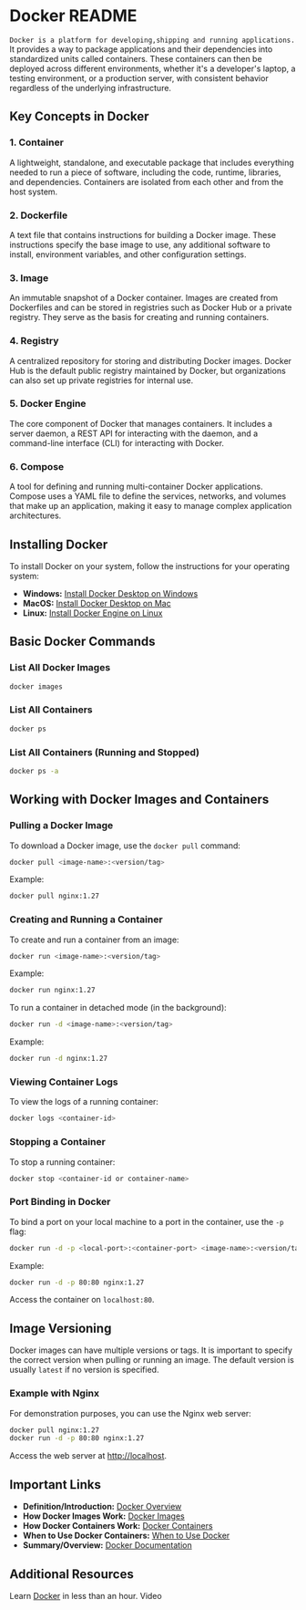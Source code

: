 #   Docker README
`Docker is a platform for developing,shipping and running applications.` It provides a way to package applications and their dependencies into standardized units called containers. These containers can then be deployed across different environments, whether it's a developer's laptop, a testing environment, or a production server, with consistent behavior regardless of the underlying infrastructure.

## Key Concepts in Docker

### 1. Container
A lightweight, standalone, and executable package that includes everything needed to run a piece of software, including the code, runtime, libraries, and dependencies. Containers are isolated from each other and from the host system.

### 2. Dockerfile
A text file that contains instructions for building a Docker image. These instructions specify the base image to use, any additional software to install, environment variables, and other configuration settings.

### 3. Image
An immutable snapshot of a Docker container. Images are created from Dockerfiles and can be stored in registries such as Docker Hub or a private registry. They serve as the basis for creating and running containers.

### 4. Registry
A centralized repository for storing and distributing Docker images. Docker Hub is the default public registry maintained by Docker, but organizations can also set up private registries for internal use.

### 5. Docker Engine
The core component of Docker that manages containers. It includes a server daemon, a REST API for interacting with the daemon, and a command-line interface (CLI) for interacting with Docker.

### 6. Compose
A tool for defining and running multi-container Docker applications. Compose uses a YAML file to define the services, networks, and volumes that make up an application, making it easy to manage complex application architectures.

## Installing Docker

To install Docker on your system, follow the instructions for your operating system:

- **Windows:** [Install Docker Desktop on Windows](https://docs.docker.com/desktop/install/windows-install/)
- **MacOS:** [Install Docker Desktop on Mac](https://docs.docker.com/desktop/install/mac-install/)
- **Linux:** [Install Docker Engine on Linux](https://docs.docker.com/engine/install/)

## Basic Docker Commands

### List All Docker Images
```sh
docker images
```

### List All Containers
```sh
docker ps
```

### List All Containers (Running and Stopped)
```sh
docker ps -a
```

## Working with Docker Images and Containers

### Pulling a Docker Image
To download a Docker image, use the `docker pull` command:
```sh
docker pull <image-name>:<version/tag>
```
Example:
```sh
docker pull nginx:1.27
```

### Creating and Running a Container
To create and run a container from an image:
```sh
docker run <image-name>:<version/tag>
```
Example:
```sh
docker run nginx:1.27
```

To run a container in detached mode (in the background):
```sh
docker run -d <image-name>:<version/tag>
```
Example:
```sh
docker run -d nginx:1.27
```

### Viewing Container Logs
To view the logs of a running container:
```sh
docker logs <container-id>
```

### Stopping a Container
To stop a running container:
```sh
docker stop <container-id or container-name>
```

### Port Binding in Docker
To bind a port on your local machine to a port in the container, use the `-p` flag:
```sh
docker run -d -p <local-port>:<container-port> <image-name>:<version/tag>
```
Example:
```sh
docker run -d -p 80:80 nginx:1.27
```
Access the container on `localhost:80`.

## Image Versioning
Docker images can have multiple versions or tags. It is important to specify the correct version when pulling or running an image. The default version is usually `latest` if no version is specified.

### Example with Nginx
For demonstration purposes, you can use the Nginx web server:
```sh
docker pull nginx:1.27
docker run -d -p 80:80 nginx:1.27
```
Access the web server at [http://localhost](http://localhost).

## Important Links

- **Definition/Introduction:** [Docker Overview](https://learn.microsoft.com/en-us/training/modules/intro-to-docker-containers/2-what-is-docker)
- **How Docker Images Work:** [Docker Images](https://learn.microsoft.com/en-us/training/modules/intro-to-docker-containers/3-how-docker-images-work)
- **How Docker Containers Work:** [Docker Containers](https://learn.microsoft.com/en-us/training/modules/intro-to-docker-containers/4-how-docker-containers-work)
- **When to Use Docker Containers:** [When to Use Docker](https://learn.microsoft.com/en-us/training/modules/intro-to-docker-containers/4-how-docker-containers-work)
- **Summary/Overview:** [Docker Documentation](https://learn.microsoft.com/en-us/training/modules/intro-to-docker-containers/6-summary)

## Additional Resources
Learn [Docker](https://www.youtube.com/watch?v=pg19Z8LL06w) in less than an hour. Video

